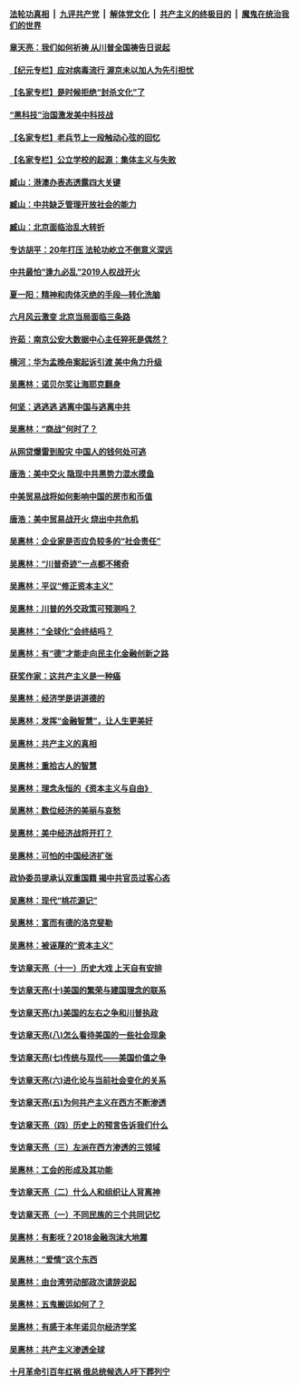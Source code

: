 

####  [法轮功真相](../../../../basic/blob/master/README.md?t=07060702) &nbsp;|&nbsp; [九评共产党](../../../../9ping.md/blob/master/README.md?t=07060702) &nbsp;|&nbsp; [解体党文化](../../../../jtdwh.md/blob/master/README.md?t=07060702)  &nbsp;|&nbsp; [共产主义的终极目的](../../../../gczydzjmd.md/blob/master/README.md?t=07060702) &nbsp;|&nbsp; [魔鬼在统治我们的世界](../../../../mgztzwmdsj.md/blob/master/README.md?t=07060702) 

#### [章天亮：我们如何祈祷 从川普全国祷告日说起](../pages/nsc423/n11944627.md?t=07060702) 

#### [【纪元专栏】应对病毒流行 渥京未以加人为先引担忧](../pages/nsc423/n11875714.md?t=07060702) 

#### [【名家专栏】是时候拒绝“封杀文化”了](../pages/nsc423/n11814093.md?t=07060702) 

#### [“黑科技”治国激发美中科技战](../pages/nsc423/n11638056.md?t=07060702) 

#### [【名家专栏】老兵节上一段触动心弦的回忆](../pages/nsc423/n11646016.md?t=07060702) 

#### [【名家专栏】公立学校的起源：集体主义与失败](../pages/nsc423/n11601833.md?t=07060702) 

#### [臧山：港澳办表态透露四大关键](../pages/nsc423/n11421628.md?t=07060702) 

#### [臧山：中共缺乏管理开放社会的能力](../pages/nsc423/n11407457.md?t=07060702) 

#### [臧山：北京面临治乱大转折](../pages/nsc423/n11406895.md?t=07060702) 

#### [专访胡平：20年打压 法轮功屹立不倒意义深远](../pages/nsc423/n11398800.md?t=07060702) 

#### [中共最怕“逢九必乱”2019人权战开火](../pages/nsc423/n11385248.md?t=07060702) 

#### [夏一阳：精神和肉体灭绝的手段—转化洗脑](../pages/nsc423/n11368250.md?t=07060702) 

#### [六月风云激变 北京当局面临三条路](../pages/nsc423/n11313668.md?t=07060702) 

#### [许茹：南京公安大数据中心主任猝死是偶然？](../pages/nsc423/n11064744.md?t=07060702) 

#### [横河：华为孟晚舟案起诉引渡 美中角力升级](../pages/nsc423/n11027230.md?t=07060702) 

#### [吴惠林：诺贝尔奖让海耶克翻身](../pages/nsc423/n10890049.md?t=07060702) 

#### [何坚：逃逃逃 逃离中国与逃离中共](../pages/nsc423/n10592891.md?t=07060702) 

#### [吴惠林：“商战”何时了？](../pages/nsc423/n10573558.md?t=07060702) 

#### [从网贷爆雷到股灾 中国人的钱何处可逃](../pages/nsc423/n10572800.md?t=07060702) 

#### [唐浩：美中交火 隐现中共黑势力混水摸鱼](../pages/nsc423/n10544040.md?t=07060702) 

#### [中美贸易战将如何影响中国的房市和币值](../pages/nsc423/n10543697.md?t=07060702) 

#### [唐浩：美中贸易战开火 烧出中共危机](../pages/nsc423/n10540126.md?t=07060702) 

#### [吴惠林：企业家是否应负较多的“社会责任”](../pages/nsc423/n10535022.md?t=07060702) 

#### [吴惠林：“川普奇迹”一点都不稀奇](../pages/nsc423/n10512808.md?t=07060702) 

#### [吴惠林：平议“修正资本主义”](../pages/nsc423/n10495724.md?t=07060702) 

#### [吴惠林：川普的外交政策可预测吗？](../pages/nsc423/n10462387.md?t=07060702) 

#### [吴惠林：“全球化”会终结吗？](../pages/nsc423/n10452838.md?t=07060702) 

#### [吴惠林：有“德”才能走向民主化金融创新之路](../pages/nsc423/n10432292.md?t=07060702) 

#### [获奖作家：这共产主义是一种癌](../pages/nsc423/n10431541.md?t=07060702) 

#### [吴惠林：经济学是讲道德的](../pages/nsc423/n10398014.md?t=07060702) 

#### [吴惠林：发挥“金融智慧”，让人生更美好](../pages/nsc423/n10375019.md?t=07060702) 

#### [吴惠林：共产主义的真相](../pages/nsc423/n10351394.md?t=07060702) 

#### [吴惠林：重拾古人的智慧](../pages/nsc423/n10337691.md?t=07060702) 

#### [吴惠林：理念永恒的《资本主义与自由》](../pages/nsc423/n10316274.md?t=07060702) 

#### [吴惠林：数位经济的美丽与哀愁](../pages/nsc423/n10292946.md?t=07060702) 

#### [吴惠林：美中经济战将开打？](../pages/nsc423/n10258825.md?t=07060702) 

#### [吴惠林：可怕的中国经济扩张](../pages/nsc423/n10219147.md?t=07060702) 

#### [政协委员提承认双重国籍 揭中共官员过客心态](../pages/nsc423/n10208809.md?t=07060702) 

#### [吴惠林：现代“桃花源记”](../pages/nsc423/n10185234.md?t=07060702) 

#### [吴惠林：富而有德的洛克斐勒](../pages/nsc423/n10142264.md?t=07060702) 

#### [吴惠林：被诬蔑的“资本主义”](../pages/nsc423/n10124816.md?t=07060702) 

#### [专访章天亮（十一）历史大戏 上天自有安排](../pages/nsc423/n10094905.md?t=07060702) 

#### [专访章天亮(十)美国的繁荣与建国理念的联系](../pages/nsc423/n10094899.md?t=07060702) 

#### [专访章天亮(九)美国的左右之争和川普执政](../pages/nsc423/n10094889.md?t=07060702) 

#### [专访章天亮(八)怎么看待美国的一些社会现象](../pages/nsc423/n10094857.md?t=07060702) 

#### [专访章天亮(七)传统与现代——美国价值之争](../pages/nsc423/n10093140.md?t=07060702) 

#### [专访章天亮(六)进化论与当前社会变化的关系](../pages/nsc423/n10092036.md?t=07060702) 

#### [专访章天亮(五)为何共产主义在西方不断渗透](../pages/nsc423/n10083620.md?t=07060702) 

#### [专访章天亮（四）历史上的预言告诉我们什么](../pages/nsc423/n10083606.md?t=07060702) 

#### [专访章天亮（三）左派在西方渗透的三领域](../pages/nsc423/n10081115.md?t=07060702) 

#### [吴惠林：工会的形成及其功能](../pages/nsc423/n10080633.md?t=07060702) 

#### [专访章天亮（二）什么人和组织让人背离神](../pages/nsc423/n10076637.md?t=07060702) 

#### [专访章天亮（一）不同民族的三个共同记忆](../pages/nsc423/n10074188.md?t=07060702) 

#### [吴惠林：有影呒？2018金融泡沫大地震](../pages/nsc423/n10040534.md?t=07060702) 

#### [吴惠林：“爱情”这个东西](../pages/nsc423/n10019423.md?t=07060702) 

#### [吴惠林：由台湾劳动部政次请辞说起](../pages/nsc423/n9979679.md?t=07060702) 

#### [吴惠林：五鬼搬运如何了？](../pages/nsc423/n9925338.md?t=07060702) 

#### [吴惠林：有感于本年诺贝尔经济学奖](../pages/nsc423/n9871883.md?t=07060702) 

#### [吴惠林：共产主义渗透全球](../pages/nsc423/n9812748.md?t=07060702) 

#### [十月革命引百年红祸 俄总统候选人吁下葬列宁](../pages/nsc423/n9810182.md?t=07060702) 

